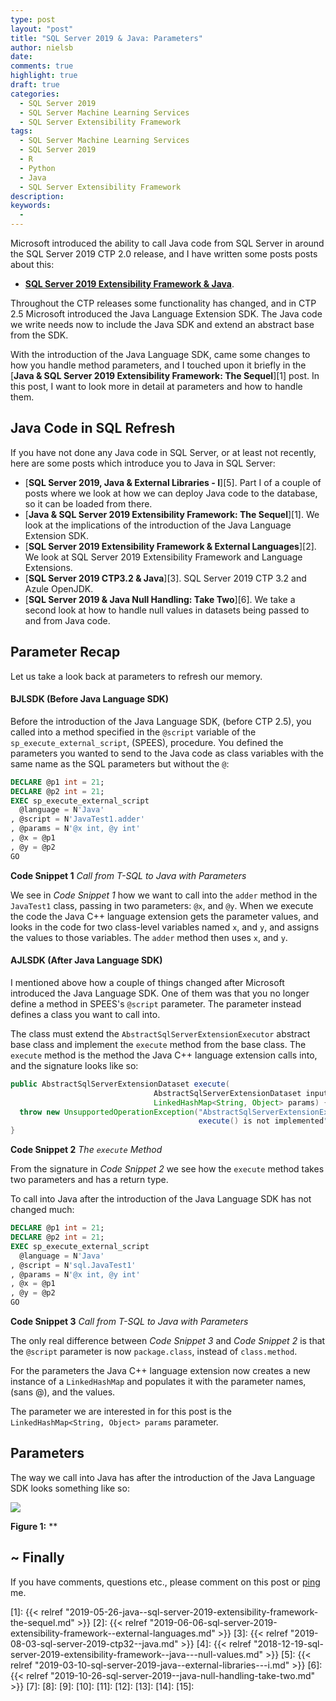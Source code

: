 ```yaml
---
type: post
layout: "post"
title: "SQL Server 2019 & Java: Parameters"
author: nielsb
date: 
comments: true
highlight: true
draft: true
categories:
  - SQL Server 2019
  - SQL Server Machine Learning Services
  - SQL Server Extensibility Framework
tags:
  - SQL Server Machine Learning Services
  - SQL Server 2019
  - R
  - Python
  - Java
  - SQL Server Extensibility Framework
description: 
keywords:
  -   
---
```


Microsoft introduced the ability to call Java code from SQL Server in around the SQL Server 2019 CTP 2.0 release, and I have written some posts posts about this:

* [**SQL Server 2019 Extensibility Framework & Java**](/s2k19_ext_framework_java).

Throughout the CTP releases some functionality has changed, and in CTP 2.5 Microsoft introduced the Java Language Extension SDK. The Java code we write needs now to include the Java SDK and extend an abstract base from the SDK.

With the introduction of the Java Language SDK, came some changes to how you handle method parameters, and I touched upon it briefly in the [**Java & SQL Server 2019 Extensibility Framework: The Sequel**][1] post. In this post, I want to look more in detail at parameters and how to handle them.

<!--more-->

## Java Code in SQL Refresh

If you have not done any Java code in SQL Server, or at least not recently, here are some posts which introduce you to Java in SQL Server:

* [**SQL Server 2019, Java & External Libraries - I**][5]. Part I of a couple of posts where we look at how we can deploy Java code to the database, so it can be loaded from there.
* [**Java & SQL Server 2019 Extensibility Framework: The Sequel**][1]. We look at the implications of the introduction of the Java Language Extension SDK.
* [**SQL Server 2019 Extensibility Framework & External Languages**][2]. We look at SQL Server 2019 Extensibility Framework and Language Extensions.
* [**SQL Server 2019 CTP3.2 & Java**][3]. SQL Server 2019 CTP 3.2 and Azule OpenJDK.
* [**SQL Server 2019 & Java Null Handling: Take Two**][6]. We take a second look at how to handle null values in datasets being passed to and from Java code.

## Parameter Recap

Let us take a look back at parameters to refresh our memory. 

#### BJLSDK (Before Java Language SDK) 

Before the introduction of the Java Language SDK, (before CTP 2.5), you called into a method specified in the `@script` variable of the `sp_execute_external_script`, (SPEES), procedure. You defined the parameters you wanted to send to the Java code as class variables with the same name as the SQL parameters but without the `@`:

```sql
DECLARE @p1 int = 21;
DECLARE @p2 int = 21;
EXEC sp_execute_external_script
  @language = N'Java'
, @script = N'JavaTest1.adder'
, @params = N'@x int, @y int'
, @x = @p1
, @y = @p2   
GO
```
**Code Snippet 1** *Call from T-SQL to Java with Parameters*

We see in *Code Snippet 1* how we want to call into the `adder` method in the `JavaTest1` class, passing in two parameters: `@x`, and `@y`. When we execute the code the Java C++ language extension gets the parameter values, and looks in the code for two class-level variables named `x`, and `y`, and assigns the values to those variables. The `adder` method then uses `x`, and `y`.

#### AJLSDK (After Java Language SDK)

I mentioned above how a couple of things changed after Microsoft introduced the Java Language SDK. One of them was that you no longer define a method in SPEES's `@script` parameter. The parameter instead defines a class you want to call into. 

The class must extend the `AbstractSqlServerExtensionExecutor` abstract base class and implement the `execute` method from the base class. The `execute` method is the method the Java C++ language extension calls into, and the signature looks like so:

```java
public AbstractSqlServerExtensionDataset execute(
                                AbstractSqlServerExtensionDataset input, 
                                LinkedHashMap<String, Object> params) {
  throw new UnsupportedOperationException("AbstractSqlServerExtensionExecutor 
                                          execute() is not implemented");
}
```
**Code Snippet 2** *The `execute` Method*

From the signature in *Code Snippet 2* we see how the `execute` method takes two parameters and has a return type. 

To call into Java after the introduction of the Java Language SDK has not changed much:

```sql
DECLARE @p1 int = 21;
DECLARE @p2 int = 21;
EXEC sp_execute_external_script
  @language = N'Java'
, @script = N'sql.JavaTest1'
, @params = N'@x int, @y int'
, @x = @p1
, @y = @p2   
GO
```
**Code Snippet 3** *Call from T-SQL to Java with Parameters*

The only real difference between *Code Snippet 3* and *Code Snippet 2* is that the `@script` parameter is now `package.class`, instead of `class.method`.

For the parameters the Java C++ language extension now creates a new instance of a `LinkedHashMap` and populates it with the parameter names, (sans @), and the values. 




The parameter we are interested in for this post is the `LinkedHashMap<String, Object> params` parameter.

## Parameters

The way we call into Java has after the introduction of the Java Language SDK looks something like so:




![](/images/posts/<image_name_incl_ext>)

**Figure 1:** **

## ~ Finally

If you have comments, questions etc., please comment on this post or [ping][ma] me.

[ma]: mailto:niels.it.berglund@gmail.com
[mp]: https://blog.acolyer.org
[iq]: https://www.infoq.com/
[ew]: http://sqlonice.com/
[re]: http://blog.revolutionanalytics.com
[sqsk]: https://www.sqlskills.com
[ba]: https://twitter.com/bob_albright


<!--
  post reference
  [pkg1]: {{< relref "" >}}
-->  



[1]: {{< relref "2019-05-26-java--sql-server-2019-extensibility-framework-the-sequel.md" >}}
[2]: {{< relref "2019-06-06-sql-server-2019-extensibility-framework--external-languages.md" >}}
[3]: {{< relref "2019-08-03-sql-server-2019-ctp32--java.md" >}}
[4]: {{< relref "2018-12-19-sql-server-2019-extensibility-framework--java---null-values.md" >}}
[5]: {{< relref "2019-03-10-sql-server-2019-java--external-libraries---i.md" >}}
[6]: {{< relref "2019-10-26-sql-server-2019--java-null-handling-take-two.md" >}}
[7]: 
[8]:
[9]:
[10]:
[11]:
[12]:
[13]:
[14]:
[15]:   

<!--
[series1]: <> [SQL Server R Services](/series/sql_server_2k16_r_services)
[series2]: <> [Install R Packages in SQL Server ML Services](/series/sql_server_ml_services_install_packages)
[series3]: <> [sp_execute_external_script and SQL Server Compute Context](/series/spees_and_sql_compute_context)
-->

<!--
[findstr]: <> findstr /I \<word_to_find\> *
-->